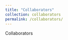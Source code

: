 ```yaml
---
title: "Collaborators"
collection: collaborators
permalink: /collaborators/
---
```


Collaborators


